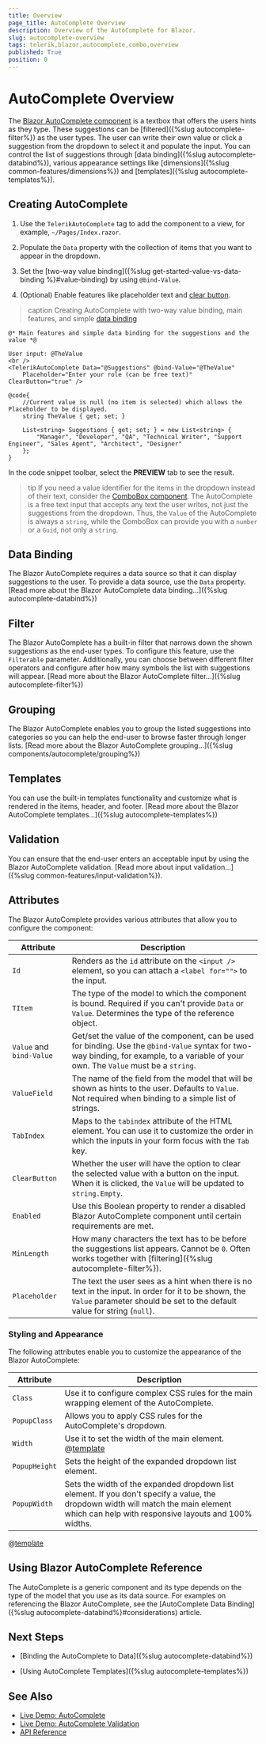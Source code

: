 ```yaml
---
title: Overview
page_title: AutoComplete Overview
description: Overview of the AutoComplete for Blazor.
slug: autocomplete-overview
tags: telerik,blazor,autocomplete,combo,overview
published: True
position: 0
---
```


# AutoComplete Overview

The <a href="https://www.telerik.com/blazor-ui/autocomplete" target="_blank">Blazor AutoComplete component</a> is a textbox that offers the users hints as they type. These suggestions can be [filtered]({%slug autocomplete-filter%}) as the user types. The user can write their own value or click a suggestion from the dropdown to select it and populate the input. You can control the list of suggestions through [data binding]({%slug autocomplete-databind%}), various appearance settings like [dimensions]({%slug common-features/dimensions%}) and [templates]({%slug autocomplete-templates%}).

## Creating AutoComplete

1. Use the `TelerikAutoComplete` tag to add the component to a view, for example, `~/Pages/Index.razor`.

1. Populate the `Data` property with the collection of items that you want to appear in the dropdown.

1. Set the [two-way value binding]({%slug get-started-value-vs-data-binding %}#value-binding) by using `@bind-Value`.

1. (Optional) Enable features like placeholder text and [clear button](#clear-button).

>caption Creating AutoComplete with two-way value binding, main features, and simple [data binding](data-bind)

````CSHTML
@* Main features and simple data binding for the suggestions and the value *@

User input: @TheValue
<br />
<TelerikAutoComplete Data="@Suggestions" @bind-Value="@TheValue"
    Placeholder="Enter your role (can be free text)" ClearButton="true" />

@code{
    //Current value is null (no item is selected) which allows the Placeholder to be displayed.
    string TheValue { get; set; }

    List<string> Suggestions { get; set; } = new List<string> {
        "Manager", "Developer", "QA", "Technical Writer", "Support Engineer", "Sales Agent", "Architect", "Designer"
    };
}
````

In the code snippet toolbar, select the **PREVIEW** tab to see the result.

>tip If you need a value identifier for the items in the dropdown instead of their text, consider the [ComboBox component](../combobox/overview). The AutoComplete is a free text input that accepts any text the user writes, not just the suggestions from the dropdown. Thus, the `Value` of the AutoComplete is always a `string`, while the ComboBox can provide you with a `number` or a `Guid`, not only a `string`.

## Data Binding

The Blazor AutoComplete requires a data source so that it can display suggestions to the user. To provide a data source, use the `Data` property. [Read more about the Blazor AutoComplete data binding...]({%slug autocomplete-databind%})

## Filter

The Blazor AutoComplete has a built-in filter that narrows down the shown suggestions as the end-user types. To configure this feature, use the `Filterable` parameter. Additionally, you can choose between different filter operators and configure after how many symbols the list with suggestions will appear. [Read more about the Blazor AutoComplete filter...]({%slug autocomplete-filter%})

## Grouping

The Blazor AutoComplete enables you to group the listed suggestions into categories so you can help the end-user to browse faster through longer lists. [Read more about the Blazor AutoComplete grouping...]({%slug components/autocomplete/grouping%})

## Templates

You can use the built-in templates functionality and customize what is rendered in the items, header, and footer. [Read more about the Blazor AutoComplete templates...]({%slug autocomplete-templates%})

## Validation

You can ensure that the end-user enters an acceptable input by using the Blazor AutoComplete validation. [Read more about input validation...]({%slug common-features/input-validation%}).

## Attributes

The Blazor AutoComplete provides various attributes that allow you to configure the component:

| Attribute      | Description |
| ----------- | ----------- |
| `Id` | Renders as the `id` attribute on the `<input />` element, so you can attach a `<label for="">` to the input.|
| `TItem` | The type of the model to which the component is bound. Required if you can't provide `Data` or `Value`. Determines the type of the reference object.|
| `Value` and `bind-Value` | Get/set the value of the component, can be used for binding. Use the `@bind-Value` syntax for two-way binding, for example, to a variable of your own. The `Value` must be a `string`.|
| `ValueField`| The name of the field from the model that will be shown as hints to the user. Defaults to `Value`. Not required when binding to a simple list of strings.|
| `TabIndex` | Maps to the `tabindex` attribute of the HTML element. You can use it to customize the order in which the inputs in your form focus with the `Tab` key.|
| `ClearButton` | Whether the user will have the option to clear the selected value with a button on the input. When it is clicked, the `Value` will be updated to `string.Empty`.|
| `Enabled` | Use this Boolean property to render a disabled Blazor AutoComplete component until certain requirements are met.|
| `MinLength` | How many characters the text has to be before the suggestions list appears. Cannot be `0`. Often works together with [filtering]({%slug autocomplete-filter%}).|
| `Placeholder` | The text the user sees as a hint when there is no text in the input. In order for it to be shown, the `Value` parameter should be set to the default value for string (`null`).|

### Styling and Appearance

The following attributes enable you to customize the appearance of the Blazor AutoComplete:

| Attribute      | Description |
| ----------- | ----------- |
| `Class` | Use it to configure complex CSS rules for the main wrapping element of the AutoComplete. |
| `PopupClass` | Allows you to apply CSS rules for the AutoComplete's dropdown. |
| `Width` | Use it to set the width of the main element. @[template](/_contentTemplates/inputs/inputs-width-template.md#inputs-width-information)|
| `PopupHeight` | Sets the height of the expanded dropdown list element.|
| `PopupWidth` | Sets the width of the expanded dropdown list element. If you don't specify a value, the dropdown width will match the main element which can help with responsive layouts and 100% widths.|

@[template](/_contentTemplates/common/get-model-from-dropdowns.md#get-model-from-dropdowns)

## Using Blazor AutoComplete Reference

The AutoComplete is a generic component and its type depends on the type of the model that you use as its data source. For examples on referencing the Blazor AutoComplete, see the [AutoComplete Data Binding]({%slug autocomplete-databind%}#considerations) article.

## Next Steps

* [Binding the AutoComplete to Data]({%slug autocomplete-databind%})

* [Using AutoComplete Templates]({%slug autocomplete-templates%})

## See Also

  * [Live Demo: AutoComplete](https://demos.telerik.com/blazor-ui/autocomplete/overview)
  * [Live Demo: AutoComplete Validation](https://demos.telerik.com/blazor-ui/autocomplete/validation)
  * [API Reference](https://docs.telerik.com/blazor-ui/api/Telerik.Blazor.Components.TelerikAutoComplete-1)
